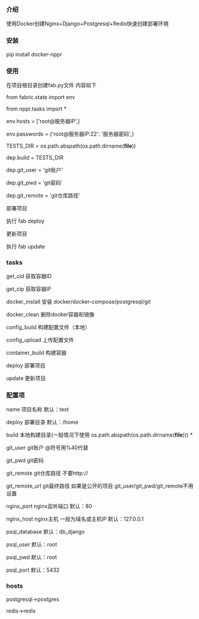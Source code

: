 ### 介绍
使用Docker创建Nginx+Django+Postgresql+Redis快速创建部署环境 

### 安装
pip install docker-nppr


### 使用
在项目根目录创建fab.py文件 内容如下

from fabric.state import env

from nppr.tasks import *

env.hosts = ['root@服务器IP',]

env.passwords = {'root@服务器IP:22': '服务器密码',}

TESTS_DIR = os.path.abspath(os.path.dirname(__file__))

dep.build = TESTS_DIR

dep.git_user = 'git账户'

dep.git_pwd = 'git密码'

dep.git_remote = 'git仓库路径'

部署项目

执行 fab deploy

更新项目

执行 fab update


### tasks
get_cid 获取容器ID

get_cip 获取容器IP

docker_install 安装 docker/docker-compose/postgresql/git

docker_clean 删除docker容器和镜像

config_build 构建配置文件（本地）

config_upload 上传配置文件

container_build 构建容器

deploy 部署项目

update 更新项目

### 配置项
name 项目名称 默认：test

deploy 部署目录 默认：/home

build 本地构建目录(一般情况下使用 os.path.abspath(os.path.dirname(__file__))) *

git_user git账户 @符号用%40代替

git_pwd git密码

git_remote git仓库路径 不要http://

git_remote_url git最终路径 如果是公开的项目 git_user/git_pwd/git_remote不用设置

nginx_port nginx监听端口 默认：80

nginx_host nginx主机 一般为域名或主机IP 默认：127.0.0.1

psql_database 默认：db_django

psql_user 默认：root

psql_pwd 默认：root

psql_port 默认：5432

### hosts
postgresql->postgres

redis->redis